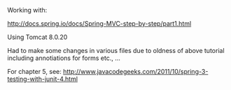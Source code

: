 Working with: 

http://docs.spring.io/docs/Spring-MVC-step-by-step/part1.html

Using Tomcat 8.0.20

Had to make some changes in various files due to oldness of above tutorial including annotiations for forms etc., ...

For chapter 5, see: http://www.javacodegeeks.com/2011/10/spring-3-testing-with-junit-4.html

